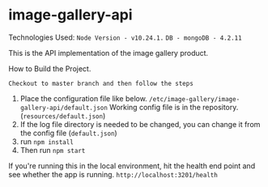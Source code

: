 # image-gallery-api

Technologies Used:
`Node Version - v10.24.1.`
`DB - mongoDB - 4.2.11`

This is the API implementation of the image gallery product.

How to Build the Project. 

`Checkout to master branch and then follow the steps`
1) Place the configuration file like below.
  `/etc/image-gallery/image-gallery-api/default.json`
  Working config file is in the repository. (`resources/default.json`)
2) If the log file directory is needed to be changed, you can change it from the config file (`default.json`)
3) run `npm install`
4) Then run `npm start`

If you're running this in the local environment, hit the health end point and see whether the app is running.
`http://localhost:3201/health`
